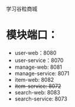 学习谷粒商城

# 模块端口：

- user-web：8080
- user-service：8070
- manage-web: 8081
- manage-service: 8071
- item-web: 8082
- <del>item-service: 8072</del>
- search-web: 8083
- search-service: 8073
